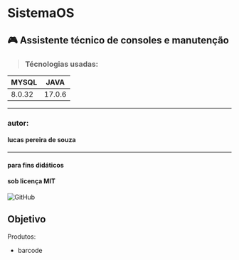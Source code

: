 # SistemaOS
## 🎮 Assistente técnico de consoles e manutenção

> ### Técnologias usadas:
| MYSQL  | JAVA   |
|--------|--------|
| 8.0.32 | 17.0.6 |
___________________
### autor:
#### lucas pereira de souza
___________
#### para fins didáticos
#### sob licença MIT
![GitHub](https://img.shields.io/github/license/lucaspereirasouza/SistemaOS)



## Objetivo
Produtos:
- barcode 
